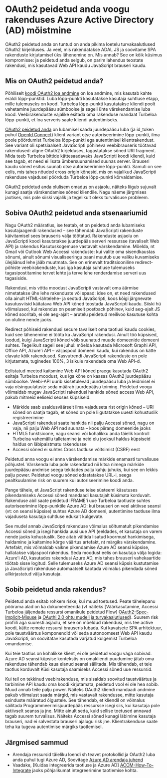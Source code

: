 <properties
   pageTitle="Peidetud OAuth2 mõistmine anda Azure Active Directory kulgemist | Microsoft Azure'i"
   description="Lugege lisateavet Azure Active Directory rakendamine peidetud OAuth2 anda meilivoo, ja kas see on õige rakenduse."
   services="active-directory"
   documentationCenter="dev-center-name"
   authors="vibronet"
   manager="mbaldwin"
   editor=""/>

<tags
   ms.service="active-directory"
   ms.devlang="na"
   ms.topic="article"
   ms.tgt_pltfrm="na"
   ms.workload="identity"
   ms.date="08/17/2016"
   ms.author="vittorib;bryanla"/>

# <a name="understanding-the-oauth2-implicit-grant-flow-in-azure-active-directory-ad"></a>OAuth2 peidetud anda voogu rakenduses Azure Active Directory (AD) mõistmine

OAuth2 peidetud anda on tuntud on anda pikima loetelu turvakaalutlused OAuth2 kirjelduses. Ja veel, mis rakendatakse ADAL JS ja soovitame SPA rakenduste kirjutamisel üks lähenemine on. Mis annab? See on kõik küsimus kompromisse: ja peidetud anda selgub, on parim lahendus teostate rakendusi, mis kasutavad Web API kaudu JavaScript brauseri kaudu.

## <a name="what-is-the-oauth2-implicit-grant"></a>Mis on OAuth2 peidetud anda?

Põhiliselt [koodi OAuth2 loa andmine](https://tools.ietf.org/html/rfc6749#section-1.3.1) on loa andmine, mis kasutab kahte eraldi lõpp-punktid. Luba lõpp-punkti kasutatakse kasutaja suhtluse etapp, mille tulemuseks on kood. Turbeloa lõpp-punkti kasutatakse kliendi poolt vahetamine juurdepääsu sümboolse ja sageli ühte värskendamise luba kood. Veebirakenduste vajalike esitada oma rakenduse mandaat Turbeloa lõpp-punkti, et loa serveris saate kliendi autentimiseks.

[OAuth2 peidetud anda](https://tools.ietf.org/html/rfc6749#section-1.3.2) on lubamisel saada juurdepääsu luba (ja id_token puhul [OpenId Connect](http://openid.net/specs/openid-connect-core-1_0.html)) klient variant otse autoriseerimine lõpp-punkti, ilma poole pöördumist Turbeloa lõpp-punkti ega autentimisel klientrakendust. See variant oli spetsiaalselt JavaScripti põhineva veebibrauseris töötavad rakendused: algne OAuth2 kirjelduses, tagastatakse sõned URI fragment. Mida teeb Turbeloa bittide kättesaadavaks JavaScripti koodi kliendi, kuid see tagab, et need ei lisata ümbersuunamised suunas server. Brauseri kaudu sõned esitus suunab otse autoriseerimine lõpp-punkti. Samuti on see eelis, mis tahes nõuded cross origin kõnesid, mis on vajalikud JavaScripti rakenduse vajadusel pöörduda Turbeloa lõpp-punkti kõrvaldamise.

OAuth2 peidetud anda olulisem omadus on asjaolu, näiteks liigub sujuvalt kunagi saatja värskendamise sõned kliendile. Nagu näeme järgmises jaotises, mis pole siiski vajalik ja tegelikult oleks turvalisuse probleem.

## <a name="suitable-scenarios-for-the-oauth2-implicit-grant"></a>Sobiva OAuth2 peidetud anda stsenaariumid

Nagu OAuth2 määratlus, ise teatab, et on peidetud anda lubamiseks kasutajaagendi rakendused – see tähendab JavaScripti rakenduste käivitamisel sees brauseris välja töötatud. Rakenduste asjaolu on JavaScripti koodi kasutatakse juurdepääs serveri ressursse (tavaliselt Web API) ja rakendus Kasutuskogemuse vastavalt värskendamine. Mõelda, nt Gmail või Outlook Web Accessi rakenduste: kui valite oma sisendkaustas sõnumi, ainult sõnumi visualiseeringu paani muutub uue valiku kuvamiseks ülejäänud lehe jääb muutmata. See on erinevalt traditsiooniline redirect-põhiste veebirakenduste, kus iga kasutaja suhtluse tulemuseks tagasipostitamine tervet lehte ja terve lehe renderdamise serveri uus tagasiside.

Rakendusi, mis võtta moodust JavaScripti vastavalt oma äärmise nimetatakse ühe lehe rakenduste või spaad: idee on, et need rakendused olla ainult HTML-lähtelehe- ja seotud JavaScripti, koos kõigi järgnevate kasutusviisid käitatava Web API kõned teostada JavaScripti kaudu. Siiski hü võimalused, kui rakendus on peamiselt postback põhinev, kuid aeg-ajalt JS kõned sooritab, ei ole aeg-ajalt – arutelu peidetud meilivoo kasutuse kohta on oluline nende jaoks.

Redirect põhiseid rakendusi secure tavaliselt oma taotlusi kaudu cookies, kuid see lähenemine ei tööta ka JavaScript rakendusi. Ainult töö küpsised, loodud, kuigi JavaScripti kõned võib suunatud muude domeenide domeeni suhtes. Tegelikult sageli see juhul: mõelda kasutada Microsoft Graphi API, Office API, Azure'i API – väljaspool domeeni kaudu, kui rakendus on kätte elavate kõik rakendused. Kasvutrendi JavaScripti rakenduste on pole kirjutamata, tuginedes 100%, 3 isikule rakendada oma Web API-d.

Eelistatud meetod kaitsmine Web API kõned praegu kasutada OAuth2 esitaja Turbeloa moodust, kus iga kõne on kaasas OAuth2 juurdepääsu sümboolse. Veebi-API uurib sissetulevad juurdepääsu luba ja leidmisel ei vaja otsinguulatuste seda määrab juurdepääsu toiming. Peidetud voogu võimaldab mugav JavaScripti rakendusi hankida sõned access Web API, pakub mitmeid eeliseid seoses küpsiseid:

- Märkide saab usaldusväärselt ilma vajaduseta rist origin kõned – URI sõned on saatja tagab, et sõned on pole liigutatakse uuesti kohustuslik registreerimine
- JavaScripti rakendusi saate hankida nii palju Accessi sõned, nagu on vaja, nii palju Web API nad suunata – koos piirang domeenide jaoks
- HTML5 funktsioone, nagu seansi või kohalikku anda täielik kontroll Turbeloa vahemällu talletamine ja neid elu jooksul haldus küpsiseid haldus on läbipaistmatu rakendusse
- Accessi sõned ei suhtes Cross taotluse võltsimist (CSRF) eest

Peidetud anna voogu ei anna värskendamise märkide enamasti turvalisuse põhjustel. Värskenda luba pole rakendatud nii kitsa nimega märkide juurdepääsu andmise seega tekitades palju kahju juhuks, kui see on lekkis palju power. Peidetud voogu sõned edastatakse URL-i, seega pealtkuulamine risk on suurem kui autoriseerimine koodi anda.

Pange tähele, et JavaScript rakenduse teise süsteemi käsutuses pikendamiseks Accessi sõned mandaadi kasutajalt küsimata korduvalt. Rakenduse abil saate peidetud IFRAME'i uue Turbeloa taotluste suhtes autoriseerimine lõpp-punktile Azure AD: kui brauseri on veel aktiivse seansi (vt: on seansi küpsise) suhtes Azure AD domeeni, autentimine taotluse ilma vajaduseta kasutaja suhtluse edukalt kulgevate. 

See mudel annab JavaScripti rakenduse võimalus sõltumatult pikendamise Accessi sõned ja isegi hankida uusi uue API (eeldades, et kasutaja on varem nende jaoks kohustuslik. See aitab vältida lisatud koormust hankimisega, haldamine ja kaitsmine kõrge väärtus artefakt, nt märgiks värskendamine. Artefakt, mis võimaldab vaikne pikendamise Azure AD seansi küpsise, hallatakse väljaspool rakendus. Seda moodust eelis on kasutaja välja logida: Azure'i AD, kasutades rakendusi Azure AD, mis tahes brauseri vahekaartide töötab sisse logitud. Selle tulemuseks Azure AD seansi küpsis kustutamise ja JavaScripti rakenduse automaatselt kaotada võimalus pikendada sõned allkirjastatud välja kasutaja.

## <a name="is-the-implicit-grant-suitable-for-my-app"></a>Sobib peidetud anda rakendus?

Peidetud anda esitab rohkem riske, kui muud toetused. Peate tähelepanu pöörama alad on ka dokumenteerida (vt näiteks [Väärkasutamine, Accessi Turbeloa jäljendada ressursi omanikule peidetud Flow] [ OAuth2-Spec-Implicit-Misuse] ja [OAuthi 2.0 ohtu mudeli ja turvakaalutlused][OAuth2-Threat-Model-And-Security-Implications]). Suurem risk profiili aga suuresti asjaolu, et see on mõeldud rakendusi, mis tee active koodi, kätte remote ressursi brauseris lubada. Kui kavatsete SPA arhitektuur, pole taustväärtus komponendid või seda autonoomsest Web API kaudu JavaScripti, on soovitatav kasutada varjatud kulgemist Turbeloa omandamise.

Kui teie taotlus on kohalikke klient, ei ole peidetud voogu väga sobivad. Azure AD seansi küpsise kontekstis on omakliendi puudumine jätab oma rakenduse tähendab kaua elanud seansi säilitada. Mis tähendab, et teie taotlus korduvalt Küsi kasutaja saamiseks Accessi sõned uue ressursid.

Kui teil on tekkinud veebirakenduse, mis sisaldab soovitud taustväärtus ja tarbimine API kaudu oma koodi kirjutamata, peidetud vool ei ole hea sobib. Muud annab teile palju power. Näiteks OAuth2 kliendi mandaadi andmine pakub võimalust saada märgid, mis vastavalt rakendusse, mitte kasutaja esinduste määratud õigustele. See tähendab, et kliendil on võimalus säilitada Programmeerimisjuurdepääs ressursse isegi siis, kui kasutaja pole aktiivselt seanss ja jne. Mitte ainult seda, kuid sellise toetused annavad tagab suurem turvalisus. Näiteks Accessi sõned kunagi läbimine kasutaja brauseri, nad ei salvestata brauseri ajalugu risk jne. Klientrakenduse saate teha ka tugeva autentimise märgiks taotlemisel.

## <a name="next-steps"></a>Järgmised sammud

- Arendaja ressursid täieliku loendi sh teavet protokollid ja OAuth2 luba anda puhul tugi Azure AD, Soovitage [Azure AD arendaja juhend][AAD-Developers-Guide]
- Vaadake, [Kuidas integreerida taotluse ja Azure AD]  [ ACOM-How-To-Integrate] jaoks põhjalikumat integreerimine taotlemise kohta.

<!--Image references-->

<!--Reference style links in use-->
[AAD-Developers-Guide]: active-directory-developers-guide.md
[ACOM-How-And-Why-Apps-Added-To-AAD]: active-directory-how-applications-are-added.md
[ACOM-How-To-Integrate]: active-directory-how-to-integrate.md
[OAuth2-Spec-Implicit-Misuse]: https://tools.ietf.org/html/rfc6749#section-10.16 
[OAuth2-Threat-Model-And-Security-Implications]: https://tools.ietf.org/html/rfc6819

